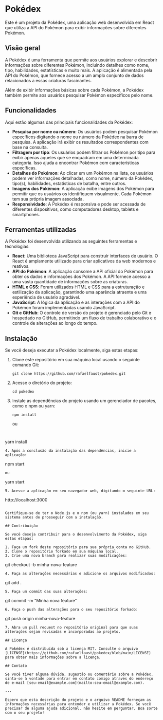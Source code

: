 # Pokédex

Este é um projeto da Pokédex, uma aplicação web desenvolvida em React que utiliza a API do Pokémon para exibir informações sobre diferentes Pokémon. 

## Visão geral

A Pokédex é uma ferramenta que permite aos usuários explorar e descobrir informações sobre diferentes Pokémon, incluindo detalhes como nome, tipo, habilidades, estatísticas e muito mais. A aplicação é alimentada pela API do Pokémon, que fornece acesso a um amplo conjunto de dados relacionados a essas criaturas fascinantes.

Além de exibir informações básicas sobre cada Pokémon, a Pokédex também permite aos usuários pesquisar Pokémon específicos pelo nome.

## Funcionalidades

Aqui estão algumas das principais funcionalidades da Pokédex:

- **Pesquisa por nome ou número**: Os usuários podem pesquisar Pokémon específicos digitando o nome ou número da Pokédex na barra de pesquisa. A aplicação irá exibir os resultados correspondentes com base na consulta.
- **Filtragem por tipo**: Os usuários podem filtrar os Pokémon por tipo para exibir apenas aqueles que se enquadram em uma determinada categoria. Isso ajuda a encontrar Pokémon com características específicas.
- **Detalhes do Pokémon**: Ao clicar em um Pokémon na lista, os usuários podem ver informações detalhadas, como nome, número da Pokédex, tipo(s), habilidades, estatísticas de batalha, entre outros.
- **Imagens dos Pokémon**: A aplicação exibe imagens dos Pokémon para permitir que os usuários os identifiquem visualmente. Cada Pokémon tem sua própria imagem associada.
- **Responsividade**: A Pokédex é responsiva e pode ser acessada de diferentes dispositivos, como computadores desktop, tablets e smartphones.

## Ferramentas utilizadas

A Pokédex foi desenvolvida utilizando as seguintes ferramentas e tecnologias:

- **React**: Uma biblioteca JavaScript para construir interfaces de usuário. O React é amplamente utilizado para criar aplicativos da web modernos e reativos.
- **API do Pokémon**: A aplicação consome a API oficial do Pokémon para obter os dados e informações dos Pokémon. A API fornece acesso a uma vasta quantidade de informações sobre as criaturas.
- **HTML e CSS**: Foram utilizados HTML e CSS para a estruturação e estilização da aplicação, garantindo uma aparência atraente e uma experiência de usuário agradável.
- **JavaScript**: A lógica da aplicação e as interações com a API do Pokémon foram implementadas usando JavaScript.
- **Git e GitHub**: O controle de versão do projeto é gerenciado pelo Git e hospedado no GitHub, permitindo um fluxo de trabalho colaborativo e o controle de alterações ao longo do tempo.

## Instalação

Se você deseja executar a Pokédex localmente, siga estas etapas:

1. Clone este repositório em sua máquina local usando o seguinte comando Git:
   ```
   git clone https://github.com/rafaelfaust/pokedex.git
   ```
2. Acesse o diretório do projeto:
   ```
   cd pokedex
   ```
3. Instale as dependências do projeto usando um gerenciador de pacotes, como o npm ou yarn:
   ```
   npm install
   ```
   ou
   ```
  

 yarn install
   ```
4. Após a conclusão da instalação das dependências, inicie a aplicação:
   ```
   npm start
   ```
   ou
   ```
   yarn start
   ```
5. Acesse a aplicação em seu navegador web, digitando o seguinte URL:
   ```
   http://localhost:3000
   ```

Certifique-se de ter o Node.js e o npm (ou yarn) instalados em seu sistema antes de prosseguir com a instalação.

## Contribuição

Se você deseja contribuir para o desenvolvimento da Pokédex, siga estas etapas:

1. Faça um fork deste repositório para sua própria conta no GitHub.
2. Clone o repositório forkado em sua máquina local.
3. Crie uma nova branch para realizar suas modificações:
   ```
   git checkout -b minha-nova-feature
   ```
4. Faça as alterações necessárias e adicione os arquivos modificados:
   ```
   git add .
   ```
5. Faça um commit das suas alterações:
   ```
   git commit -m "Minha nova feature"
   ```
6. Faça o push das alterações para o seu repositório forkado:
   ```
   git push origin minha-nova-feature
   ```
7. Abra um pull request no repositório original para que suas alterações sejam revisadas e incorporadas ao projeto.

## Licença

A Pokédex é distribuída sob a licença MIT. Consulte o arquivo [LICENSE](https://github.com/rafaelfaust/pokedex/blob/main/LICENSE) para obter mais informações sobre a licença.

## Contato

Se você tiver alguma dúvida, sugestão ou comentário sobre a Pokédex, sinta-se à vontade para entrar em contato comigo através do endereço de e-mail [seu-email@example.com](mailto:seu-email@example.com).

---

Espero que esta descrição do projeto e o arquivo README forneçam as informações necessárias para entender e utilizar a Pokédex. Se você precisar de alguma ajuda adicional, não hesite em perguntar. Boa sorte com o seu projeto!
